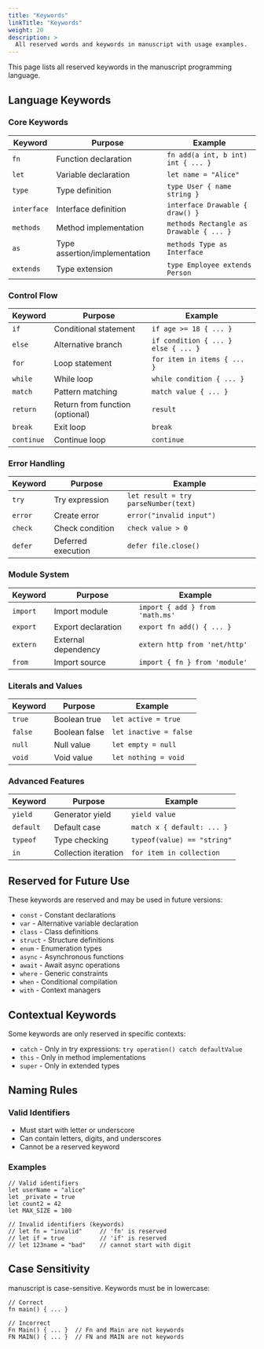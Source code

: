 ```yaml
---
title: "Keywords"
linkTitle: "Keywords" 
weight: 20
description: >
  All reserved words and keywords in manuscript with usage examples.
---
```


This page lists all reserved keywords in the manuscript programming language.

## Language Keywords

### Core Keywords

| Keyword | Purpose | Example |
|---------|---------|---------|
| `fn` | Function declaration | `fn add(a int, b int) int { ... }` |
| `let` | Variable declaration | `let name = "Alice"` |
| `type` | Type definition | `type User { name string }` |
| `interface` | Interface definition | `interface Drawable { draw() }` |
| `methods` | Method implementation | `methods Rectangle as Drawable { ... }` |
| `as` | Type assertion/implementation | `methods Type as Interface` |
| `extends` | Type extension | `type Employee extends Person` |

### Control Flow

| Keyword | Purpose | Example |
|---------|---------|---------|
| `if` | Conditional statement | `if age >= 18 { ... }` |
| `else` | Alternative branch | `if condition { ... } else { ... }` |
| `for` | Loop statement | `for item in items { ... }` |
| `while` | While loop | `while condition { ... }` |
| `match` | Pattern matching | `match value { ... }` |
| `return` | Return from function (optional) | `result` |
| `break` | Exit loop | `break` |
| `continue` | Continue loop | `continue` |

### Error Handling

| Keyword | Purpose | Example |
|---------|---------|---------|
| `try` | Try expression | `let result = try parseNumber(text)` |
| `error` | Create error | `error("invalid input")` |
| `check` | Check condition | `check value > 0` |
| `defer` | Deferred execution | `defer file.close()` |

### Module System

| Keyword | Purpose | Example |
|---------|---------|---------|
| `import` | Import module | `import { add } from 'math.ms'` |
| `export` | Export declaration | `export fn add() { ... }` |
| `extern` | External dependency | `extern http from 'net/http'` |
| `from` | Import source | `import { fn } from 'module'` |

### Literals and Values

| Keyword | Purpose | Example |
|---------|---------|---------|
| `true` | Boolean true | `let active = true` |
| `false` | Boolean false | `let inactive = false` |
| `null` | Null value | `let empty = null` |
| `void` | Void value | `let nothing = void` |

### Advanced Features

| Keyword | Purpose | Example |
|---------|---------|---------|
| `yield` | Generator yield | `yield value` |
| `default` | Default case | `match x { default: ... }` |
| `typeof` | Type checking | `typeof(value) == "string"` |
| `in` | Collection iteration | `for item in collection` |

## Reserved for Future Use

These keywords are reserved and may be used in future versions:

- `const` - Constant declarations
- `var` - Alternative variable declaration  
- `class` - Class definitions
- `struct` - Structure definitions
- `enum` - Enumeration types
- `async` - Asynchronous functions
- `await` - Await async operations
- `where` - Generic constraints
- `when` - Conditional compilation
- `with` - Context managers

## Contextual Keywords

Some keywords are only reserved in specific contexts:

- `catch` - Only in try expressions: `try operation() catch defaultValue`
- `this` - Only in method implementations
- `super` - Only in extended types

## Naming Rules

### Valid Identifiers
- Must start with letter or underscore
- Can contain letters, digits, and underscores
- Cannot be a reserved keyword

### Examples
```ms
// Valid identifiers
let userName = "alice"
let _private = true
let count2 = 42
let MAX_SIZE = 100

// Invalid identifiers (keywords)
// let fn = "invalid"     // 'fn' is reserved
// let if = true          // 'if' is reserved
// let 123name = "bad"    // cannot start with digit
```

## Case Sensitivity

manuscript is case-sensitive. Keywords must be in lowercase:

```ms
// Correct
fn main() { ... }

// Incorrect  
Fn Main() { ... }  // Fn and Main are not keywords
FN MAIN() { ... }  // FN and MAIN are not keywords
``` 